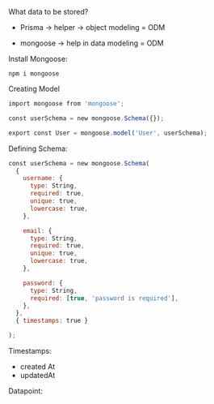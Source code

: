 What data to be stored?

- Prisma -> helper -> object modeling  = ODM

- mongoose -> help in data modeling  = ODM

Install Mongoose:
```
npm i mongoose
```

Creating Model

```js
import mongoose from 'mongoose';

const userSchema = new mongoose.Schema({});

export const User = mongoose.model('User', userSchema);
```

Defining Schema:
```js
const userSchema = new mongoose.Schema(
  {
    username: {
      type: String,
      required: true,
      unique: true,
      lowercase: true,
    },

    email: {
      type: String,
      required: true,
      unique: true,
      lowercase: true,
    },

    password: {
      type: String,
      required: [true, 'password is required'],
    },
  },
  { timestamps: true }

);
```

Timestamps:
- created At 
- updatedAt

Datapoint:



 